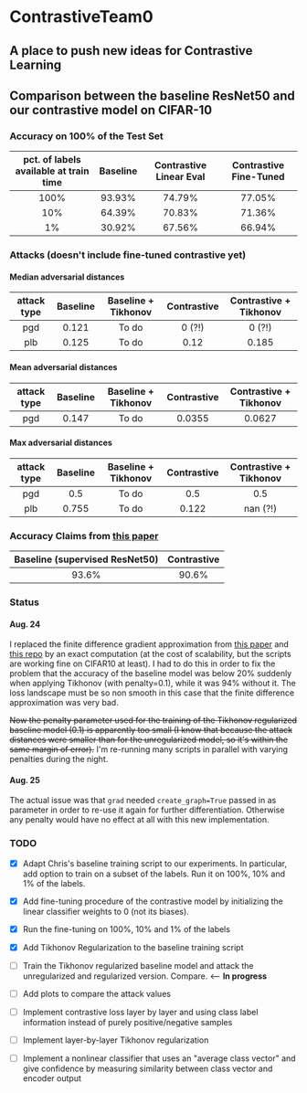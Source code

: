 # ContrastiveTeam0

## A place to push new ideas for Contrastive Learning


## Comparison between the baseline ResNet50 and our contrastive model on CIFAR-10

### Accuracy on 100% of the Test Set

|   pct. of labels available at train time   | Baseline   | Contrastive Linear Eval  | Contrastive Fine-Tuned |
|:-------:|:-----:|:-------:|:---:|
| 100%      | 93.93%   | 74.79%   | 77.05% |
| 10%       | 64.39% |   70.83% | 71.36% |
| 1%        | 30.92% |    67.56%| 66.94% |

### Attacks (doesn't include fine-tuned contrastive yet)

#### Median adversarial distances

| attack type | Baseline | Baseline + Tikhonov    | Contrastive   | Contrastive + Tikhonov  |
|:----:|:-------------:|:-------------:|:-----:|:---:|
pgd  | 0.121 | To do     | 0 (?!) | 0 (?!) |
plb | 0.125 | To do      | 0.12      |   0.185 |

#### Mean adversarial distances

| attack type | Baseline | Baseline + Tikhonov    | Contrastive   | Contrastive + Tikhonov  |
|:----:|:-------------:|:-------------:|:-----:|:---:|
pgd | 0.147 | To do     | 0.0355 | 0.0627 |

#### Max adversarial distances

| attack type |   Baseline| Baseline + Tikhonov    | Contrastive   | Contrastive + Tikhonov  |
|:----:|:-------------:|:-------------:|:-----:|:---:|
pgd | 0.5 | To do     | 0.5 | 0.5 |
plb | 0.755 |  To do    | 0.122      |   nan (?!) |

### Accuracy Claims from [this paper](https://arxiv.org/pdf/2002.05709.pdf)
| Baseline (supervised ResNet50) | Contrastive |
|:--------:|:--------:|
| 93.6%    | 90.6%    |

### Status

#### Aug. 24
I replaced the finite difference gradient approximation from [this paper](https://arxiv.org/pdf/1905.11468.pdf) and [this repo](https://github.com/cfinlay/tulip) by an exact computation (at the cost of scalability, but the scripts are working fine on CIFAR10 at least). I had to do this in order to fix the problem that the accuracy of the baseline model was below 20% suddenly when applying Tikhonov (with penalty=0.1), while it was 94% without it. The loss landscape must be so non smooth in this case that the finite difference approximation was very bad.

~~Now the penalty parameter used for the training of the Tikhonov regularized baseline model (0.1) is apparently too small (I know that because the attack distances were smaller than for the unregularized model, so it's within the same margin of error).~~ I'm re-running many scripts in parallel with varying penalties during the night.

#### Aug. 25
The actual issue was that `grad` needed `create_graph=True` passed in as parameter in order to re-use it again for further differentiation. Otherwise any penalty would have no effect at all with this new implementation.



### TODO
- [x] Adapt Chris's baseline training script to our experiments. In particular, add option to train on a subset of the labels. Run it on 100%, 10% and 1% of the labels.
- [x] Add fine-tuning procedure of the contrastive model by initializing the linear classifier weights to 0 (not its biases).
- [x] Run the fine-tuning on 100%, 10% and 1% of the labels
- [x] Add Tikhonov Regularization to the baseline training script
- [ ] Train the Tikhonov regularized baseline model and attack the unregularized and regularized version. Compare. <-- **In progress**
- [ ] Add plots to compare the attack values
- [ ] Implement contrastive loss layer by layer and using class label information instead of purely positive/negative samples
- [ ] Implement layer-by-layer Tikhonov regularization
- [ ] Implement a nonlinear classifier that uses an "average class vector" and give confidence by measuring similarity between class vector and encoder output








